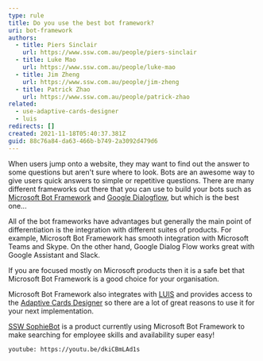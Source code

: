 ```yaml
---
type: rule
title: Do you use the best bot framework?
uri: bot-framework
authors:
  - title: Piers Sinclair
    url: https://www.ssw.com.au/people/piers-sinclair
  - title: Luke Mao
    url: https://www.ssw.com.au/people/luke-mao
  - title: Jim Zheng
    url: https://www.ssw.com.au/people/jim-zheng
  - title: Patrick Zhao
    url: https://www.ssw.com.au/people/patrick-zhao
related:
  - use-adaptive-cards-designer
  - luis
redirects: []
created: 2021-11-18T05:40:37.381Z
guid: 88c76a84-da63-466b-b749-2a3092d479d6
---
```

When users jump onto a website, they may want to find out the answer to some questions but aren't sure where to look. Bots are an awesome way to give users quick answers to simple or repetitive questions. There are many different frameworks out there that you can use to build your bots such as [Microsoft Bot Framework](https://dev.botframework.com/) and [Google Dialogflow](https://cloud.google.com/dialogflow), but which is the best one...
            
<!--endintro-->

All of the bot frameworks have advantages but generally the main point of differentiation is the integration with different suites of products. For example, Microsoft Bot Framework has smooth integration with Microsoft Teams and Skype. On the other hand, Google Dialog Flow works great with Google Assistant and Slack.

If you are focused mostly on Microsoft products then it is a safe bet that Microsoft Bot Framework is a good choice for your organisation.

Microsoft Bot Framework also integrates with [LUIS](https://www.luis.ai/) and provides access to the [Adaptive Cards Designer](https://adaptivecards.io/designer/) so there are a lot of great reasons to use it for your next implementation.

[SSW SophieBot](https://sswsophie.com/sophiebot/) is a product currently using Microsoft Bot Framework to make searching for employee skills and availability super easy!

`youtube: https://youtu.be/dkiCBmLAd1s `
